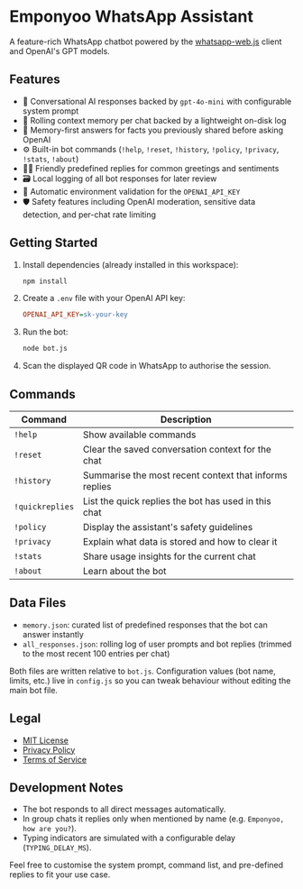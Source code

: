 # Emponyoo WhatsApp Assistant

A feature-rich WhatsApp chatbot powered by the [whatsapp-web.js](https://github.com/pedroslopez/whatsapp-web.js) client and OpenAI's GPT models.

## Features

- 🤖 Conversational AI responses backed by `gpt-4o-mini` with configurable system prompt
- 💬 Rolling context memory per chat backed by a lightweight on-disk log
- 🧠 Memory-first answers for facts you previously shared before asking OpenAI
- ⚙️ Built-in bot commands (`!help`, `!reset`, `!history`, `!policy`, `!privacy`, `!stats`, `!about`)
- 🙋‍♂️ Friendly predefined replies for common greetings and sentiments
- 🗃️ Local logging of all bot responses for later review
- 🔐 Automatic environment validation for the `OPENAI_API_KEY`
- 🛡️ Safety features including OpenAI moderation, sensitive data detection, and per-chat rate limiting

## Getting Started

1. Install dependencies (already installed in this workspace):
   ```bash
   npm install
   ```
2. Create a `.env` file with your OpenAI API key:
   ```ini
   OPENAI_API_KEY=sk-your-key
   ```
3. Run the bot:
   ```bash
   node bot.js
   ```
4. Scan the displayed QR code in WhatsApp to authorise the session.

## Commands

| Command    | Description |
|------------|-------------|
| `!help`    | Show available commands |
| `!reset`   | Clear the saved conversation context for the chat |
| `!history` | Summarise the most recent context that informs replies |
| `!quickreplies` | List the quick replies the bot has used in this chat |
| `!policy`  | Display the assistant's safety guidelines |
| `!privacy` | Explain what data is stored and how to clear it |
| `!stats`   | Share usage insights for the current chat |
| `!about`   | Learn about the bot |

## Data Files

- `memory.json`: curated list of predefined responses that the bot can answer instantly
- `all_responses.json`: rolling log of user prompts and bot replies (trimmed to the most recent 100 entries per chat)

Both files are written relative to `bot.js`. Configuration values (bot name, limits, etc.) live in `config.js` so you can tweak behaviour without editing the main bot file.

## Legal

- [MIT License](./LICENSE)
- [Privacy Policy](./PRIVACY_POLICY.md)
- [Terms of Service](./TERMS_OF_SERVICE.md)

## Development Notes

- The bot responds to all direct messages automatically.
- In group chats it replies only when mentioned by name (e.g. `Emponyoo, how are you?`).
- Typing indicators are simulated with a configurable delay (`TYPING_DELAY_MS`).

Feel free to customise the system prompt, command list, and pre-defined replies to fit your use case.
